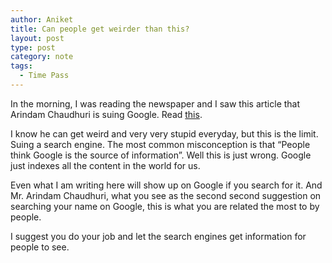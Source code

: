 ```yaml
---
author: Aniket
title: Can people get weirder than this?
layout: post
type: post
category: note
tags:
  - Time Pass
---
```

In the morning, I was reading the newspaper and I saw this article that Arindam Chaudhuri is suing Google. Read [this][1].

I know he can get weird and very very stupid everyday, but this is the limit. Suing a search engine. The most common misconception is that “People think Google is the source of information”. Well this is just wrong. Google just indexes all the content in the world for us.

Even what I am writing here will show up on Google if you search for it. And Mr. Arindam Chaudhuri, what you see as the second second suggestion on searching your name on Google, this is what you are related the most to by people.

I suggest you do your job and let the search engines get information for people to see.

 [1]: http://www.hindustantimes.com/Shooting-the-messenger-eh/article1-712852.aspx